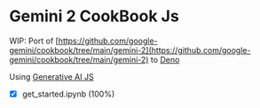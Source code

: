 # Gemini 2 CookBook Js

WIP: Port of
[https://github.com/google-gemini/cookbook/tree/main/gemini-2](https://github.com/google-gemini/cookbook/tree/main/gemini-2)
to [Deno](https://deno.com)

Using [Generative AI JS](https://github.com/google-gemini/generative-ai-js)

- [x] get_started.ipynb (100%)
